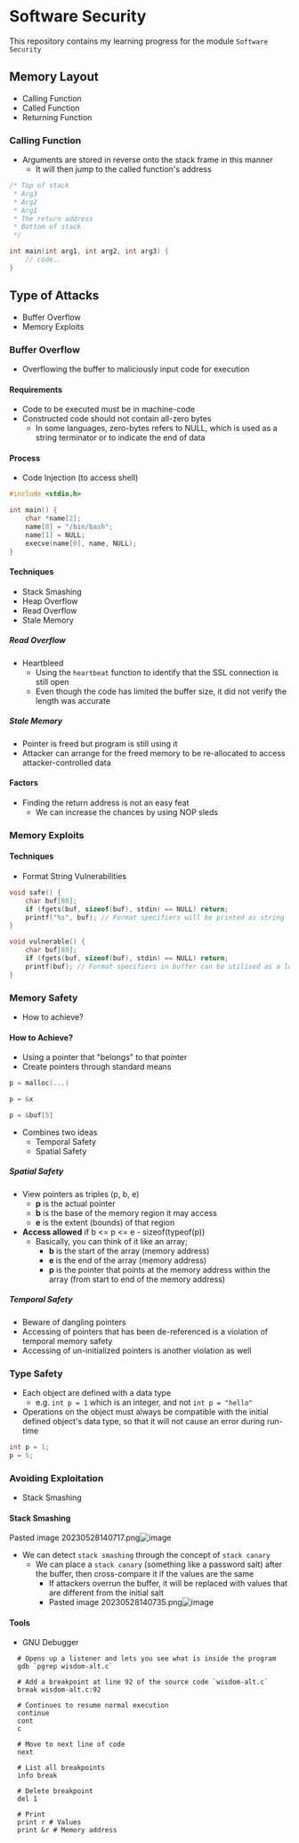# Software Security
This repository contains my learning progress for the module `Software Security`

## Memory Layout
- Calling Function
- Called Function
- Returning Function

### Calling Function
- Arguments are stored in reverse onto the stack frame in this manner
  - It will then jump to the called function's address
```c
/* Top of stack
 * Arg3
 * Arg2
 * Arg1 
 * The return address
 * Bottom of stack
 */

int main(int arg1, int arg2, int arg3) {
    // code..
}
```

## Type of Attacks
- Buffer Overflow
- Memory Exploits

### Buffer Overflow
- Overflowing the buffer to maliciously input code for execution

#### Requirements
- Code to be executed must be in machine-code
- Constructed code should not contain all-zero bytes
  - In some languages, zero-bytes refers to NULL, which is used as a string terminator or to indicate the end of data

#### Process
- Code Injection (to access shell)
```c
#include <stdio.h>

int main() {
    char *name[2];
    name[0] = "/bin/bash";
    name[1] = NULL;
    execve(name[0], name, NULL);
}
```

#### Techniques
- Stack Smashing
- Heap Overflow
- Read Overflow
- Stale Memory

##### Read Overflow
- Heartbleed
  - Using the `heartbeat` function to identify that the SSL connection is still open
  - Even though the code has limited the buffer size, it did not verify the length was accurate

##### Stale Memory
- Pointer is freed but program is still using it
- Attacker can arrange for the freed memory to be re-allocated to access attacker-controlled data

#### Factors
- Finding the return address is not an easy feat
  - We can increase the chances by using NOP sleds

### Memory Exploits

#### Techniques
- Format String Vulnerabilities
```c
void safe() {
    char buf[80];
    if (fgets(buf, sizeof(buf), stdin) == NULL) return;
    printf("%s", buf); // Format specifiers will be printed as string
}

void vulnerable() {
    char buf[80];
    if (fgets(buf, sizeof(buf), stdin) == NULL) return;
    printf(buf); // Format specifiers in buffer can be utilised as a loophole for attack
}
```

### Memory Safety
- How to achieve?

#### How to Achieve?
- Using a pointer that "belongs" to that pointer
- Create pointers through standard means
```c
p = malloc(...)

p = &x

p = &buf[5]
```
- Combines two ideas
  - Temporal Safety
  - Spatial Safety

##### Spatial Safety
- View pointers as triples (p, b, e)
  - **p** is the actual pointer
  - **b** is the base of the memory region it may access
  - **e** is the extent (bounds) of that region
- **Access allowed** if b <= p <= e - sizeof(typeof(p))
  - Basically, you can think of it like an array;
    - **b** is the start of the array (memory address)
    - **e** is the end of the array (memory address)
    - **p** is the pointer that points at the memory address within the array (from start to end of the memory address)

##### Temporal Safety
- Beware of dangling pointers
- Accessing of pointers that has been de-referenced is a violation of temporal memory safety
- Accessing of un-initialized pointers is another violation as well

### Type Safety
- Each object are defined with a data type
  - e.g. `int p = 1` which is an integer, and not `int p = "hello"`
- Operations on the object must always be compatible with the initial defined object's data type, so that it will not cause an error during run-time
```c
int p = 1;
p = 5;
```

### Avoiding Exploitation
- Stack Smashing

#### Stack Smashing
Pasted image 20230528140717.png![image](https://github.com/bernardawj/software-security/assets/19328469/2150ed23-c031-4062-bbb6-800df8c3be07)
- We can detect `stack smashing` through the concept of `stack canary`
  - We can place a `stack canary` (something like a password salt) after the buffer, then cross-compare it if the values are the same
    - If attackers overrun the buffer, it will be replaced with values that are different from the initial salt
    - Pasted image 20230528140735.png![image](https://github.com/bernardawj/software-security/assets/19328469/fd447e79-f78b-422f-9922-7b9ff67fc598)


#### Tools
- GNU Debugger
```shell
  # Opens up a listener and lets you see what is inside the program
  gdb `pgrep wisdom-alt.c`
  
  # Add a breakpoint at line 92 of the source code `wisdom-alt.c`
  break wisdom-alt.c:92
  
  # Continues to resume normal execution
  continue
  cont
  c
  
  # Move to next line of code
  next
  
  # List all breakpoints
  info break
  
  # Delete breakpoint
  del 1
  
  # Print
  print r # Values
  print &r # Memory address
```
